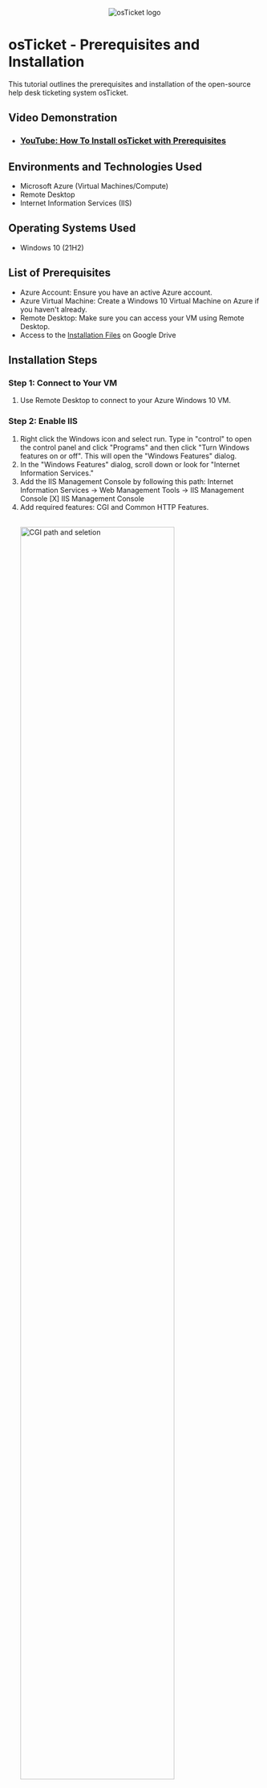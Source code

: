 <p align="center">
<img src="https://i.imgur.com/Clzj7Xs.png" alt="osTicket logo"/>
</p>

<h1>osTicket - Prerequisites and Installation</h1>
This tutorial outlines the prerequisites and installation of the open-source help desk ticketing system osTicket.<br />


<h2>Video Demonstration</h2>

- ### [YouTube: How To Install osTicket with Prerequisites](https://www.youtube.com)

<h2>Environments and Technologies Used</h2>

- Microsoft Azure (Virtual Machines/Compute)
- Remote Desktop
- Internet Information Services (IIS)

<h2>Operating Systems Used </h2>

- Windows 10</b> (21H2)

<h2>List of Prerequisites</h2>

<ul>
  <li>Azure Account: Ensure you have an active Azure account.</li>
  <li>Azure Virtual Machine: Create a Windows 10 Virtual Machine on Azure if you haven't already.</li>
  <li>Remote Desktop: Make sure you can access your VM using Remote Desktop.</li>
  <li>Access to the <a href="https://drive.google.com/drive/u/2/folders/1APMfNyfNzcxZC6EzdaNfdZsUwxWYChf6" target="_blank" >Installation Files</a> on Google Drive</li>
</ul>

<h2>Installation Steps</h2>

<h3>Step 1: Connect to Your VM</h3>
  <ol>
    <li>Use Remote Desktop to connect to your Azure Windows 10 VM.</li>
  </ol>

<h3>Step 2: Enable IIS</h3>
  <ol>
    <li>Right click the Windows icon and select run. Type in "control" to open the control panel and click "Programs" and then click "Turn Windows features on or off". This will open the "Windows Features" dialog.</li>
    <li>In the "Windows Features" dialog, scroll down or look for "Internet Information Services." </li>
    <li>Add the IIS Management Console by following this path: Internet Information Services -> Web Management Tools -> IIS Management Console [X] IIS Management Console</li>
    <li>Add required features: CGI and Common HTTP Features.</li>
    <br />
<p>
<img src="https://i.imgur.com/1Xx2vhl.png" height="80%" width="80%" alt="CGI path and seletion"/>
</p>
<p>
   <br />
<p>
<img src="https://i.imgur.com/4CuRFyZ.png" height="80%" width="80%" alt="Common HTTP Features"/>
</p>
<p>
  <li>Open a webrowser and visit http://127.0.0.1/. If the installation was successful you will see a site like the one below.</li>
     <br />
<p>
<img src="https://i.imgur.com/vV12vmo.png" height="80%" width="80%" alt="Visit Webpage to Confirm Installation"/>
</p>
<p>
  </ol>


<h3>Step 3: Download and Install PHP Manager for IIS</h3>
  <ol>
    <li>From the installation files, download and install "PHP Manager for IIS" (PHPManagerForIIS_V1.5.0.msi).</li>
  </ol>


<h3>Step 4: Download and Install the Rewrite Module</h3>
  <ol>
    <li>From the installation files, download and install "URL Rewrite Module" (rewrite_amd64_en-US.msi).</li>
  </ol>
  

<h3>Step 5: Download and Configure PHP</h3>
  <ol>
    <li>Create a directory, e.g., C:\PHP.</li>
       <br />
<p>
<img src="https://i.imgur.com/oaT10VC.png" height="80%" width="80%" alt="Create PHP directory"/>
</p>
<p>
    <li>From the installation files, download PHP 7.3.8 (php-7.3.8-nts-Win32-VC15-x86.zip).</li>
    <li>Extract the contents into C:\PHP.</li>
     <br />
<p>
<img src="https://i.imgur.com/eEaQOy4.png" height="80%" width="80%" alt="Extract PHP"/>
</p>
  </ol>


<h3>Step 6: Install VC Redistributable</h3>
  <ol>
    <li>From the installation files, download and install VC_redist.x86.exe.</li>
  </ol>


<h3>Step 7: Install MySQL</h3>
  <ol>
    <li>From the installation files, download MySQL 5.5.62 (mysql-5.5.62-win32.msi).</li>
    <li>Choose a "Typical Setup."</li>
    <li>Launch the MySQL Configuration Wizard after installation and select "Standard Configuration." Set the root password (e.g., Password1).</li>
    <br />

<p>
<img src="https://i.imgur.com/lTt04Uq.png" height="80%" width="80%" alt="MySQL Credentials"/>
</p>
  </ol>


<h3>Step 8: Configure IIS</h3>
  <ol>
    <li>Open IIS Manager and run an Administrator.</li>
      <br />
<p>
<img src="https://i.imgur.com/YG6FD1b.png" height="80%" width="80%" alt="IIS Run as Admin"/>
</p>
    <li>Register PHP: In IIS Manager
       <ul>
        <li>Double click PHP Manager</li>
        <li>Select "register new PHP version"</li>
        <li>Provide the path "C:\PHP\php-cgi.exe"</li>
         <br />

<p>
<img src="https://i.imgur.com/U6ci6Bc.png" height="80%" width="80%" alt="Register PHP"/>
</p>
      </ul>
    </li>
    <li>In IIS Manager, select your server, and click "Restart" from the right-hand side.</li>
       <br />

<p>
<img src="https://i.imgur.com/Zk1AzMz.png" height="80%" width="80%" alt="Restart Webserver"/>
</p>
  </ol>


<h3>Step 9: Download and Install osTicket</h3>
  <ol>
    <li>Download osTicket from the provided installation files.</li>
    <li>Extract the contents and copy the "upload" folder to C:\inetpub\wwwroot. Take note of the pathway to each folder. You can drag and drop the "upload" folder.</li>
    <li>Rename the "upload" folder to "osTicket".</li>
    <br />

<p>
<img src="https://i.imgur.com/qVP0ghE.png" height="80%" width="80%" alt="upload to osTicket"/>
</p>
    <li>In IIS Manager, select your server, and click "Restart" from the right-hand side.</li>
  </ol>


<h3>Step 10: Configure PHP Extensions</h3>
  <ol>
    <li>In IIS Manager, double-click "PHP Manager."</li>
    <li>Click "Enable or disable an extension."</li>
    <li>Enable the following extensions: 
      <ul>
        <li>php_imap.dll</li>
        <li>php_intl.dll</li>
        <li>php_opcache.dll</li>
      </ul>
    </li>
  </ol>

<h3>Step 11: Rename Configuration File</h3>
  <ol>
    <li>Rename C:\inetpub\wwwroot\osTicket\include\ost-sampleconfig.php to C:\inetpub\wwwroot\osTicket\include\ost-config.php.</li>
  </ol>

<h3>Step 12: Set Permissions</h3>
  <ol>
    <li>Right-click ost-config.php, go to "Properties," and under the "Security" tab, assign appropriate permissions.</li>
    <li>Remove inheritance and give "Everyone" read and execute permissions.</li>
  </ol>

<h3>Step 13: Complete osTicket Setup</h3>
  <ol>
    <li>Open a web browser and navigate to http://localhost/osTicket/scp/. Follow the on-screen instructions to set up osTicket, including database configuration</li>
  </ol>

<h3>Step 14: Cleanup</h3>
  <ol>
    <li>Delete the C:\inetpub\wwwroot\osTicket\setup directory.</li>
    </br>
<p>
<img src="https://i.imgur.com/3XzCuI6.png" height="80%" width="80%" alt="Delete Set-up Folder"/>
</p>
<p>
    <li>Set permissions for ost-config.php to "Read" only.</li>
    </br>
<p>
<img src="https://i.imgur.com/J3GI9u0.png" height="80%" width="80%" alt="Read Only"/>
</p>
<p>
  </ol>

<h3>Step 15: Access osTicket</h3>
  <ol>
    <li>You can access the osTicket admin panel at http://localhost/osTicket/scp/login.php.</li>
    <p>
      <br />
<img src="https://i.imgur.com/vvitx3c.png" height="80%" width="80%" alt="osTicket Installed"/>
</p>
<p>
    <li>The end-user portal is available at http://localhost/osTicket/.</li>
  </ol>
  



  </br>
<p>
<img src="https://i.imgur.com/qVP0ghE.png" height="80%" width="80%" alt="upload to osTicket"/>
</p>
<p>

  </br>
<p>
<img src="https://i.imgur.com/qVP0ghE.png" height="80%" width="80%" alt="upload to osTicket"/>
</p>
<
